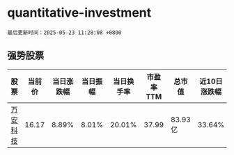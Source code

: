 # quantitative-investment

`最后更新时间：2025-05-23 11:28:08 +0800`

## 强势股票

|股票|当前价|当日涨跌幅|当日振幅|当日换手率|市盈率TTM|总市值|近10日涨跌幅|
|----|----|----|----|----|----|----|----|
|[万安科技](https://xueqiu.com/S/SZ002590)|16.17|8.89%|8.01%|20.01%|37.99|83.93亿|33.64%|
